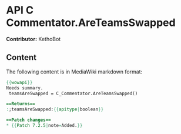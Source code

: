 # API C Commentator.AreTeamsSwapped

**Contributor:** KethoBot

## Content

The following content is in MediaWiki markdown format:

```mediawiki
{{wowapi}}
Needs summary.
 teamsAreSwapped = C_Commentator.AreTeamsSwapped()

==Returns==
:;teamsAreSwapped:{{apitype|boolean}}

==Patch changes==
* {{Patch 7.2.5|note=Added.}}
```